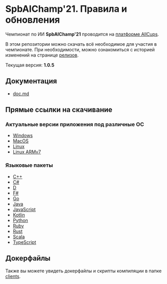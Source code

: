 # SpbAIChamp'21. Правила и обновления

Чемпионат по ИИ **SpbAIChamp'21** проводится на [платформе AllCups](https://cups.online/ru/contests/spbaichamp21).

В этом репозитории можно скачать всё необходимое для участия в чемпионате.
При необходимости, можно ознакомиться с историей изменений на странице [релизов](https://github.com/All-Cups/spbaichamp21/releases).

Текущая версия: **1.0.5**

## Документация

- [doc.md](doc/doc.md)

## Прямые ссылки на скачивание

### Актуальные версии приложения под различные ОС

- [Windows](https://github.com/All-Cups/spbaichamp21/releases/download/v1.0.5/app-windows.zip)
- [MacOS](https://github.com/All-Cups/spbaichamp21/releases/download/v1.0.5/app-macos.tar.gz)
- [Linux](https://github.com/All-Cups/spbaichamp21/releases/download/v1.0.5/app-linux.tar.gz)
- [Linux ARMv7](https://github.com/All-Cups/spbaichamp21/releases/download/v1.0.5/app-linux-armv7.tar.gz)

### Языковые пакеты

- [С++](https://github.com/All-Cups/spbaichamp21/releases/download/v1.0.1/client-cpp.zip)
- [C#](https://github.com/All-Cups/spbaichamp21/releases/download/v1.0.1/client-csharp.zip)
- [D](https://github.com/All-Cups/spbaichamp21/releases/download/v1.0.1/client-dlang.zip)
- [F#](https://github.com/All-Cups/spbaichamp21/releases/download/v1.0.1/client-fsharp.zip)
- [Go](https://github.com/All-Cups/spbaichamp21/releases/download/v1.0.1/client-go.zip)
- [Java](https://github.com/All-Cups/spbaichamp21/releases/download/v1.0.1/client-java.zip)
- [JavaScript](https://github.com/All-Cups/spbaichamp21/releases/download/v1.0.1/client-javascript.zip)
- [Kotlin](https://github.com/All-Cups/spbaichamp21/releases/download/v1.0.1/client-kotlin.zip)
- [Python](https://github.com/All-Cups/spbaichamp21/releases/download/v1.0.1/client-python.zip)
- [Ruby](https://github.com/All-Cups/spbaichamp21/releases/download/v1.0.1/client-ruby.zip)
- [Rust](https://github.com/All-Cups/spbaichamp21/releases/download/v1.0.1/client-rust.zip)
- [Scala](https://github.com/All-Cups/spbaichamp21/releases/download/v1.0.1/client-scala.zip)
- [TypeScript](https://github.com/All-Cups/spbaichamp21/releases/download/v1.0.1/client-typescript.zip)

## Докерфайлы

Также вы можете увидеть докерфайлы и скрипты компиляции в папке [clients](clients).
